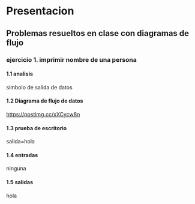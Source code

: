 # Presentacion
## Problemas resueltos en clase con diagramas de flujo
### ejercicio 1. imprimir nombre de una persona
#### 1.1 analisis 
simbolo de salida de datos
#### 1.2 Diagrama de flujo de datos
https://postimg.cc/xXCycw8n
#### 1.3 prueba de escritorio
salida=hola
#### 1.4 entradas
ninguna
#### 1.5 salidas
hola
